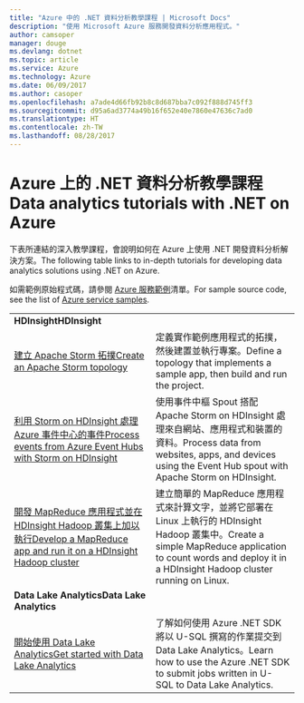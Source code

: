 ```yaml
---
title: "Azure 中的 .NET 資料分析教學課程 | Microsoft Docs"
description: "使用 Microsoft Azure 服務開發資料分析應用程式。"
author: camsoper
manager: douge
ms.devlang: dotnet
ms.topic: article
ms.service: Azure
ms.technology: Azure
ms.date: 06/09/2017
ms.author: casoper
ms.openlocfilehash: a7ade4d66fb92b8c8d687bba7c092f888d745ff3
ms.sourcegitcommit: d95a6ad3774a49b16f652e40e7860e47636c7ad0
ms.translationtype: HT
ms.contentlocale: zh-TW
ms.lasthandoff: 08/28/2017
---
```

# <a name="data-analytics-tutorials-with-net-on-azure"></a><span data-ttu-id="55b39-103">Azure 上的 .NET 資料分析教學課程</span><span class="sxs-lookup"><span data-stu-id="55b39-103">Data analytics tutorials with .NET on Azure</span></span>

<span data-ttu-id="55b39-104">下表所連結的深入教學課程，會說明如何在 Azure 上使用 .NET 開發資料分析解決方案。</span><span class="sxs-lookup"><span data-stu-id="55b39-104">The following table links to in-depth tutorials for developing data analytics solutions using .NET on Azure.</span></span> 

<span data-ttu-id="55b39-105">如需範例原始程式碼，請參閱 [Azure 服務範例](https://azure.microsoft.com/resources/samples/?platform=dotnet)清單。</span><span class="sxs-lookup"><span data-stu-id="55b39-105">For sample source code, see the list of [Azure service samples](https://azure.microsoft.com/resources/samples/?platform=dotnet).</span></span>

| | |
|---|---|
| <span data-ttu-id="55b39-106">**HDInsight**</span><span class="sxs-lookup"><span data-stu-id="55b39-106">**HDInsight**</span></span> | |
| <span data-ttu-id="55b39-107">[建立 Apache Storm 拓撲][1]</span><span class="sxs-lookup"><span data-stu-id="55b39-107">[Create an Apache Storm topology][1]</span></span> | <span data-ttu-id="55b39-108">定義實作範例應用程式的拓撲，然後建置並執行專案。</span><span class="sxs-lookup"><span data-stu-id="55b39-108">Define a topology that implements a sample app, then build and run the project.</span></span> | 
| <span data-ttu-id="55b39-109">[利用 Storm on HDInsight 處理 Azure 事件中心的事件][2]</span><span class="sxs-lookup"><span data-stu-id="55b39-109">[Process events from Azure Event Hubs with Storm on HDInsight][2]</span></span> | <span data-ttu-id="55b39-110">使用事件中樞 Spout 搭配 Apache Storm on HDInsight 處理來自網站、應用程式和裝置的資料。</span><span class="sxs-lookup"><span data-stu-id="55b39-110">Process data from websites, apps, and devices using the Event Hub spout with Apache Storm on HDInsight.</span></span>
| <span data-ttu-id="55b39-111">[開發 MapReduce 應用程式並在 HDInsight Hadoop 叢集上加以執行][3]</span><span class="sxs-lookup"><span data-stu-id="55b39-111">[Develop a MapReduce app and run it on a HDInsight Hadoop cluster][3]</span></span> | <span data-ttu-id="55b39-112">建立簡單的 MapReduce 應用程式來計算文字，並將它部署在 Linux 上執行的 HDInsight Hadoop 叢集中。</span><span class="sxs-lookup"><span data-stu-id="55b39-112">Create a simple MapReduce application to count words and deploy it in a HDInsight Hadoop cluster running on Linux.</span></span> |
| <span data-ttu-id="55b39-113">**Data Lake Analytics**</span><span class="sxs-lookup"><span data-stu-id="55b39-113">**Data Lake Analytics**</span></span> | |
| <span data-ttu-id="55b39-114">[開始使用 Data Lake Analytics][4]</span><span class="sxs-lookup"><span data-stu-id="55b39-114">[Get started with Data Lake Analytics][4]</span></span> | <span data-ttu-id="55b39-115">了解如何使用 Azure .NET SDK 將以 U-SQL 撰寫的作業提交到 Data Lake Analytics。</span><span class="sxs-lookup"><span data-stu-id="55b39-115">Learn how to use the Azure .NET SDK to submit jobs written in U-SQL to Data Lake Analytics.</span></span>|


[1]: /azure/hdinsight/hdinsight-storm-develop-csharp-event-hub-topology
[2]: /azure/hdinsight/hdinsight-storm-develop-csharp-visual-studio-topology
[3]: /azure/hdinsight/hdinsight-hadoop-dotnet-csharp-mapreduce-streaming
[4]: /azure/data-lake-analytics/data-lake-analytics-get-started-net-sdk